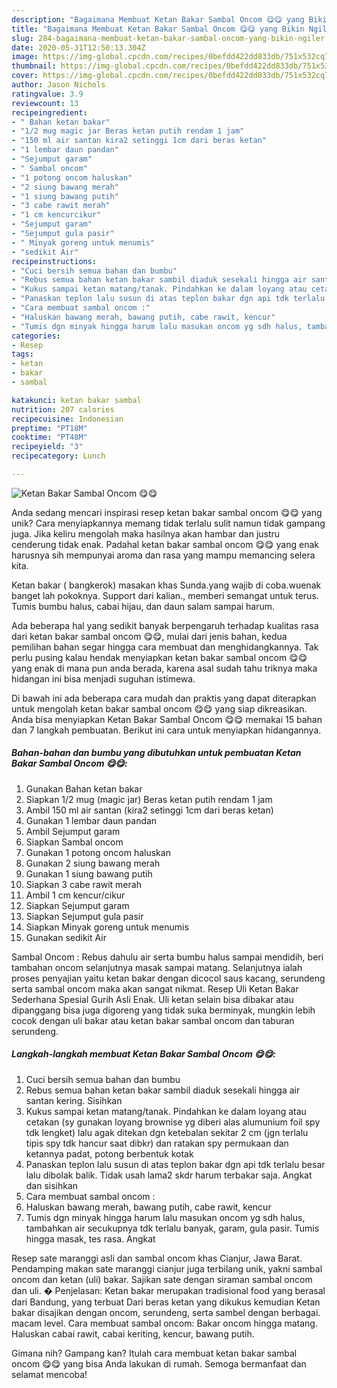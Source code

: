 ```yaml
---
description: "Bagaimana Membuat Ketan Bakar Sambal Oncom 😋😋 yang Bikin Ngiler"
title: "Bagaimana Membuat Ketan Bakar Sambal Oncom 😋😋 yang Bikin Ngiler"
slug: 284-bagaimana-membuat-ketan-bakar-sambal-oncom-yang-bikin-ngiler
date: 2020-05-31T12:50:13.304Z
image: https://img-global.cpcdn.com/recipes/0befdd422dd833db/751x532cq70/ketan-bakar-sambal-oncom-😋😋-foto-resep-utama.jpg
thumbnail: https://img-global.cpcdn.com/recipes/0befdd422dd833db/751x532cq70/ketan-bakar-sambal-oncom-😋😋-foto-resep-utama.jpg
cover: https://img-global.cpcdn.com/recipes/0befdd422dd833db/751x532cq70/ketan-bakar-sambal-oncom-😋😋-foto-resep-utama.jpg
author: Jason Nichols
ratingvalue: 3.9
reviewcount: 13
recipeingredient:
- " Bahan ketan bakar"
- "1/2 mug magic jar Beras ketan putih rendam 1 jam"
- "150 ml air santan kira2 setinggi 1cm dari beras ketan"
- "1 lembar daun pandan"
- "Sejumput garam"
- " Sambal oncom"
- "1 potong oncom haluskan"
- "2 siung bawang merah"
- "1 siung bawang putih"
- "3 cabe rawit merah"
- "1 cm kencurcikur"
- "Sejumput garam"
- "Sejumput gula pasir"
- " Minyak goreng untuk menumis"
- "sedikit Air"
recipeinstructions:
- "Cuci bersih semua bahan dan bumbu"
- "Rebus semua bahan ketan bakar sambil diaduk sesekali hingga air santan kering. Sisihkan"
- "Kukus sampai ketan matang/tanak. Pindahkan ke dalam loyang atau cetakan (sy gunakan loyang brownise yg diberi alas alumunium foil spy tdk lengket) lalu agak ditekan dgn ketebalan sekitar 2 cm (jgn terlalu tipis spy tdk hancur saat dibkr) dan ratakan spy permukaan dan ketannya padat, potong berbentuk kotak"
- "Panaskan teplon lalu susun di atas teplon bakar dgn api tdk terlalu besar lalu dibolak balik. Tidak usah lama2 skdr harum terbakar saja. Angkat dan sisihkan"
- "Cara membuat sambal oncom :"
- "Haluskan bawang merah, bawang putih, cabe rawit, kencur"
- "Tumis dgn minyak hingga harum lalu masukan oncom yg sdh halus, tambahkan air secukupnya tdk terlalu banyak, garam, gula pasir. Tumis hingga masak, tes rasa. Angkat"
categories:
- Resep
tags:
- ketan
- bakar
- sambal

katakunci: ketan bakar sambal 
nutrition: 207 calories
recipecuisine: Indonesian
preptime: "PT18M"
cooktime: "PT48M"
recipeyield: "3"
recipecategory: Lunch

---
```



![Ketan Bakar Sambal Oncom 😋😋](https://img-global.cpcdn.com/recipes/0befdd422dd833db/751x532cq70/ketan-bakar-sambal-oncom-😋😋-foto-resep-utama.jpg)

Anda sedang mencari inspirasi resep ketan bakar sambal oncom 😋😋 yang unik? Cara menyiapkannya memang tidak terlalu sulit namun tidak gampang juga. Jika keliru mengolah maka hasilnya akan hambar dan justru cenderung tidak enak. Padahal ketan bakar sambal oncom 😋😋 yang enak harusnya sih mempunyai aroma dan rasa yang mampu memancing selera kita.

Ketan bakar ( bangkerok) masakan khas Sunda.yang wajib di coba.wuenak banget lah pokoknya. Support dari kalian., memberi semangat untuk terus. Tumis bumbu halus, cabai hijau, dan daun salam sampai harum.

Ada beberapa hal yang sedikit banyak berpengaruh terhadap kualitas rasa dari ketan bakar sambal oncom 😋😋, mulai dari jenis bahan, kedua pemilihan bahan segar hingga cara membuat dan menghidangkannya. Tak perlu pusing kalau hendak menyiapkan ketan bakar sambal oncom 😋😋 yang enak di mana pun anda berada, karena asal sudah tahu triknya maka hidangan ini bisa menjadi suguhan istimewa.


Di bawah ini ada beberapa cara mudah dan praktis yang dapat diterapkan untuk mengolah ketan bakar sambal oncom 😋😋 yang siap dikreasikan. Anda bisa menyiapkan Ketan Bakar Sambal Oncom 😋😋 memakai 15 bahan dan 7 langkah pembuatan. Berikut ini cara untuk menyiapkan hidangannya.

<!--inarticleads1-->

##### Bahan-bahan dan bumbu yang dibutuhkan untuk pembuatan Ketan Bakar Sambal Oncom 😋😋:

1. Gunakan  Bahan ketan bakar
1. Siapkan 1/2 mug (magic jar) Beras ketan putih rendam 1 jam
1. Ambil 150 ml air santan (kira2 setinggi 1cm dari beras ketan)
1. Gunakan 1 lembar daun pandan
1. Ambil Sejumput garam
1. Siapkan  Sambal oncom
1. Gunakan 1 potong oncom haluskan
1. Gunakan 2 siung bawang merah
1. Gunakan 1 siung bawang putih
1. Siapkan 3 cabe rawit merah
1. Ambil 1 cm kencur/cikur
1. Siapkan Sejumput garam
1. Siapkan Sejumput gula pasir
1. Siapkan  Minyak goreng untuk menumis
1. Gunakan sedikit Air


Sambal Oncom : Rebus dahulu air serta bumbu halus sampai mendidih, beri tambahan oncom selanjutnya masak sampai matang. Selanjutnya ialah proses penyajian yaitu ketan bakar dengan dicocol saus kacang, serundeng serta sambal oncom maka akan sangat nikmat. Resep Uli Ketan Bakar Sederhana Spesial Gurih Asli Enak. Uli ketan selain bisa dibakar atau dipanggang bisa juga digoreng yang tidak suka berminyak, mungkin lebih cocok dengan uli bakar atau ketan bakar sambal oncom dan taburan serundeng. 

<!--inarticleads2-->

##### Langkah-langkah membuat Ketan Bakar Sambal Oncom 😋😋:

1. Cuci bersih semua bahan dan bumbu
1. Rebus semua bahan ketan bakar sambil diaduk sesekali hingga air santan kering. Sisihkan
1. Kukus sampai ketan matang/tanak. Pindahkan ke dalam loyang atau cetakan (sy gunakan loyang brownise yg diberi alas alumunium foil spy tdk lengket) lalu agak ditekan dgn ketebalan sekitar 2 cm (jgn terlalu tipis spy tdk hancur saat dibkr) dan ratakan spy permukaan dan ketannya padat, potong berbentuk kotak
1. Panaskan teplon lalu susun di atas teplon bakar dgn api tdk terlalu besar lalu dibolak balik. Tidak usah lama2 skdr harum terbakar saja. Angkat dan sisihkan
1. Cara membuat sambal oncom :
1. Haluskan bawang merah, bawang putih, cabe rawit, kencur
1. Tumis dgn minyak hingga harum lalu masukan oncom yg sdh halus, tambahkan air secukupnya tdk terlalu banyak, garam, gula pasir. Tumis hingga masak, tes rasa. Angkat


Resep sate maranggi asli dan sambal oncom khas Cianjur, Jawa Barat. Pendamping makan sate maranggi cianjur juga terbilang unik, yakni sambal oncom dan ketan (uli) bakar. Sajikan sate dengan siraman sambal oncom dan uli. � Penjelasan: Ketan bakar merupakan tradisional food yang berasal dari Bandung, yang terbuat Dari beras ketan yang dikukus kemudian Ketan bakar disajikan dengan oncom, serundeng, serta sambel dengan berbagai. macam level. Cara membuat sambal oncom: Bakar oncom hingga matang. Haluskan cabai rawit, cabai keriting, kencur, bawang putih. 

Gimana nih? Gampang kan? Itulah cara membuat ketan bakar sambal oncom 😋😋 yang bisa Anda lakukan di rumah. Semoga bermanfaat dan selamat mencoba!
